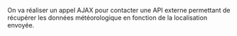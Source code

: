 On va  réaliser un appel AJAX  pour contacter une API externe  permettant de récupérer les données météorologique en fonction de la localisation envoyée.
